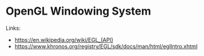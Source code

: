 # OpenGL Windowing System


Links:
- https://en.wikipedia.org/wiki/EGL_(API)
- https://www.khronos.org/registry/EGL/sdk/docs/man/html/eglIntro.xhtml
